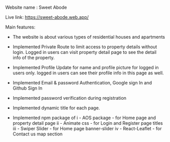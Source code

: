 Website name : Sweet Abode

Live link: https://sweet-abode.web.app/

Main features:

* The website is about various types of residential houses and apartments

* Implemented Private Route to limit access to property details without login. Logged in users can visit property detail page to see the detail info of the property.

* Implemented Profile Update for name and profile picture for logged in users only. logged in users can see their profile info in this page as well.

* Implemented Email & password Authentication, Google sign In and Github Sign In

* Implemented password verification during registration

* Implemented dynamic title for each page.

* Implemented npm package of 
        i - AOS package - for Home page and property detail page
        ii - Animate css - for Login and Register page titles
        iii - Swiper Slider - for Home page banner-slider
        iv - React-Leaflet - for Contact us map section